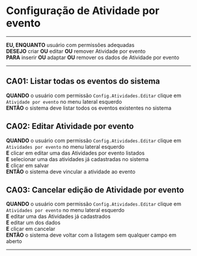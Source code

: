# Configuração de Atividade por evento

---

**EU, ENQUANTO** usuário com permissões adequadas\
**DESEJO** criar **OU** editar **OU** remover Atividade por evento\
**PARA** inserir **OU** adaptar **OU** remover os dados de Atividade por evento

---

## CA01: Listar todas os eventos do sistema

**QUANDO** o usuário com permissão `Config.Atividades.Editar` clique em `Atividade por evento` no menu lateral esquerdo\
**ENTÃO** o sistema deve listar todos os eventos existentes no sistema

## CA02: Editar Atividade por evento

**QUANDO** o usuário com permissão `Config.Atividades.Editar` clique em `Atividades por evento` no menu lateral esquerdo\
**E** clicar em editar uma das Atividades por evento listados\
**E** selecionar uma das atividades já cadastradas no sistema\
**E** clicar em salvar\
**ENTÃO** o sistema deve vincular a atividade ao evento

## CA03: Cancelar edição de Atividade por evento

**QUANDO** o usuário com permissão `Config.Atividades.Editar` clique em `Atividades por evento` no menu lateral esquerdo\
**E** editar uma das Atividades já cadastrados\
**E** editar um dos dados\
**E** clicar em cancelar\
**ENTÃO** o sistema deve voltar com a listagem sem qualquer campo em aberto

---
